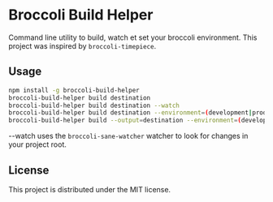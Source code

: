 # Broccoli Build Helper

Command line utility to build, watch et set your broccoli environment. This project was inspired by `broccoli-timepiece`.

## Usage

```bash
npm install -g broccoli-build-helper
broccoli-build-helper build destination
broccoli-build-helper build destination --watch
broccoli-build-helper build destination --environment=(development|production)
broccoli-build-helper build --output=destination --environment=(development|production) --watch
```

--watch uses the `broccoli-sane-watcher` watcher to look for changes in your project root.

## License

This project is distributed under the MIT license.
